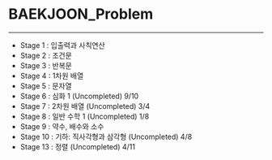 # BAEKJOON_Problem

---

- Stage 1 : 입출력과 사칙연산
- Stage 2 : 조건문
- Stage 3 : 반복문
- Stage 4 :	1차원 배열
- Stage 5 : 문자열
- Stage 6 : 심화 1 (Uncompleted) 9/10
- Stage 7 : 2차원 배열 (Uncompleted) 3/4
- Stage 8 : 일반 수학 1 (Uncompleted) 1/8
- Stage 9 : 약수, 배수와 소수
- Stage 10 : 기하: 직사각형과 삼각형 (Uncompleted) 4/8
- Stage 13 : 정렬 (Uncompleted) 4/11
